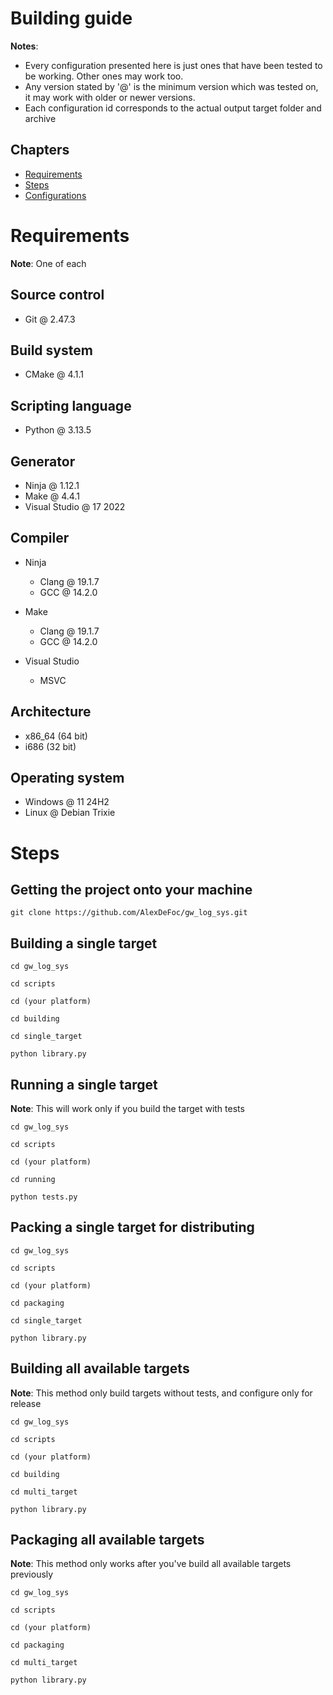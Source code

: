# Building guide

**Notes**:

* Every configuration presented here is just ones that have been tested to be working. Other ones may work too.
* Any version stated by '@' is the minimum version which was tested on, it may work with older or newer versions.
* Each configuration id corresponds to the actual output target folder and archive

## Chapters

* [Requirements](#requirements)
* [Steps](#steps)
* [Configurations](SUPPORTED.md#configurations)

# Requirements

**Note**: One of each

## Source control

* Git @ 2.47.3

## Build system

* CMake @ 4.1.1

## Scripting language

* Python @ 3.13.5

## Generator

* Ninja @ 1.12.1
* Make @ 4.4.1
* Visual Studio @ 17 2022

## Compiler

* Ninja
    * Clang @ 19.1.7
    * GCC @ 14.2.0

* Make
    * Clang @ 19.1.7
    * GCC @ 14.2.0

* Visual Studio
    * MSVC

## Architecture

* x86\_64 (64 bit)
* i686 (32 bit)

## Operating system

* Windows @ 11 24H2
* Linux @ Debian Trixie

# Steps

## Getting the project onto your machine

```
git clone https://github.com/AlexDeFoc/gw_log_sys.git
```

## Building a single target

```
cd gw_log_sys

cd scripts

cd (your platform)

cd building

cd single_target

python library.py
```

## Running a single target

**Note**: This will work only if you build the target with tests

```
cd gw_log_sys

cd scripts

cd (your platform)

cd running

python tests.py
```

## Packing a single target for distributing

```
cd gw_log_sys

cd scripts

cd (your platform)

cd packaging

cd single_target

python library.py
```

## Building all available targets

**Note**: This method only build targets without tests, and configure only for release

```
cd gw_log_sys

cd scripts

cd (your platform)

cd building

cd multi_target

python library.py
```

## Packaging all available targets

**Note**: This method only works after you've build all available targets previously

```
cd gw_log_sys

cd scripts

cd (your platform)

cd packaging

cd multi_target

python library.py
```
